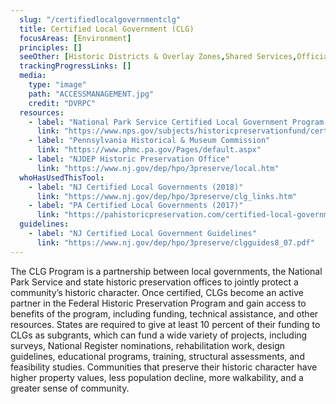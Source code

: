 ```yaml
---
  slug: "/certifiedlocalgovernmentclg"
  title: Certified Local Government (CLG)
  focusAreas: [Environment]
  principles: []
  seeOther: [Historic Districts & Overlay Zones,Shared Services,Official Map]
  trackingProgressLinks: []
  media: 
    type: "image"
    path: "ACCESSMANAGEMENT.jpg"
    credit: "DVRPC"
  resources: 
    - label: "National Park Service Certified Local Government Program & Local Preservation Tools"
      link: "https://www.nps.gov/subjects/historicpreservationfund/certified-local-government-program.htm"
    - label: "Pennsylvania Historical & Museum Commission"
      link: "https://www.phmc.pa.gov/Pages/default.aspx"
    - label: "NJDEP Historic Preservation Office"
      link: "https://www.nj.gov/dep/hpo/3preserve/local.htm"  
  whoHasUsedThisTool: 
    - label: "NJ Certified Local Governments (2018)"
      link: "https://www.nj.gov/dep/hpo/3preserve/clg_links.htm"
    - label: "PA Certified Local Governments (2017)"
      link: "https://pahistoricpreservation.com/certified-local-government-reboot-public-comments-welcome/certified-local-governments-pennsylvania/"
  guidelines: 
    - label: "NJ Certified Local Government Guidelines"
      link: "https://www.nj.gov/dep/hpo/3preserve/clgguides8_07.pdf"
---
```


The CLG Program is a partnership between local governments, the National Park Service and state historic preservation offices to jointly protect a community’s historic character. Once certified, CLGs become an active partner in the Federal Historic Preservation Program and gain access to benefits of the program, including funding, technical assistance, and other resources. States are required to give at least 10 percent of their funding to CLGs as subgrants, which can fund a wide variety of projects, including surveys, National Register nominations, rehabilitation work, design guidelines, educational programs, training, structural assessments, and feasibility studies. Communities that preserve their historic character have higher property values, less population decline, more walkability, and a greater sense of community.
